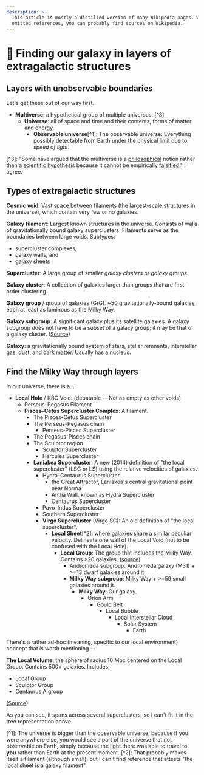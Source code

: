 ```yaml
---
description: >-
  This article is mostly a distilled version of many Wikipedia pages. Wherever I
  omitted references, you can probably find sources on Wikipedia.
---
```


# 🌌 Finding our galaxy in layers of extragalactic structures

## Layers with unobservable boundaries

Let's get these out of our way first.

* **Multiverse**: a hypothetical group of multiple universes. \[^3]
  * **Universe**: all of space and time and their contents, forms of matter and energy.
    * **Observable universe**\[^1]: The observable universe: Everything possibly detectable from Earth under the physical limit due to _speed of light_.

\[^3]: "Some have argued that the multiverse is a [philosophical](https://en.wikipedia.org/wiki/Philosophical) notion rather than a [scientific hypothesis](https://en.wikipedia.org/wiki/Hypothesis) because it cannot be empirically [falsified](https://en.wikipedia.org/wiki/Falsifiability)." I agree.

## Types of extragalactic structures

**Cosmic void**: Vast space between filaments (the largest-scale structures in the universe), which contain very few or no galaxies.

**Galaxy filament**: Largest known structures in the universe. Consists of walls of gravitationally bound galaxy superclusters. Filaments serve as the boundaries between large voids. Subtypes:

* supercluster complexes,
* galaxy walls, and
* galaxy sheets

**Supercluster**: A large group of smaller _galaxy clusters_ or _galaxy groups_.

**Galaxy cluster**: A collection of galaxies larger than groups that are first-order clustering.

**Galaxy group** / group of galaxies (GrG): \~50 gravitationally-bound galaxies, each at least as luminous as the Milky Way.

**Galaxy subgroup**: A significant galaxy plus its satellite galaxies. A galaxy subgroup does not have to be a subset of a galaxy group; it may be that of a galaxy cluster. ([Source](http://astro.vaporia.com/start/galaxysubgroup.html))

**Galaxy**: a gravitationally bound system of stars, stellar remnants, interstellar gas, dust, and dark matter. Usually has a nucleus.

## Find the Milky Way through layers

In our universe, there is a...

* **Local Hole** / KBC Void: (debatable -- Not as empty as other voids)
  * Perseus–Pegasus Filament
  * **Pisces–Cetus Supercluster Complex**: A filament.
    * The Pisces-Cetus Supercluster
    * The Perseus-Pegasus chain
      * Perseus-Pisces Supercluster
    * The Pegasus-Pisces chain
    * The Sculptor region
      * Sculptor Supercluster
      * Hercules Supercluster
    * **Laniakea Supercluster**: A new (2014) definition of "the local supercluster" (LSC or LS) using the relative velocities of galaxies.
      * Hydra–Centaurus Supercluster
        * the Great Attractor, Laniakea's central gravitational point near Norma
        * Antlia Wall, known as Hydra Supercluster
        * Centaurus Supercluster
      * Pavo–Indus Supercluster
      * Southern Supercluster
      * **Virgo Supercluster** (Virgo SC): An old definition of "the local supercluster".
        * **Local Sheet**\[^2]: where galaxies share a similar peculiar velocity. Delineate one wall of the Local Void (not to be confused with the Local Hole).
          * **Local Group**: The group that includes the Milky Way. Contains >20 galaxies. ([source](https://www.britannica.com/place/Local-Group))
            * Andromeda subgroup: Andromeda galaxy (M31) + >=13 dwarf galaxies around it.
            * **Milky Way subgroup**: Milky Way + >=59 small galaxies around it.
              * **Milky Way**: Our galaxy.
                * Orion Arm
                  * Gould Belt
                    * Local Bubble
                      * Local Interstellar Cloud
                        * Solar System
                          * Earth

There's a rather ad-hoc (meaning, specific to our local environment) concept that is worth mentioning --

**The Local Volume**: the sphere of radius 10 Mpc centered on the Local Group. Contains 500+ galaxies. Includes:

* Local Group
* Sculptor Group
* Centaurus A group

[(Source](https://www.atnf.csiro.au/research/LVmeeting/science\_case.html))

As you can see, it spans across several superclusters, so I can't fit it in the tree representation above.

\[^1]: The universe is bigger than the observable universe, because if you were anywhere else, you would see a part of the universe that not observable on Earth, simply because the light there was able to travel to **you** rather than Earth at the present moment. \[^2]: That probably makes itself a filament (although small), but I can't find reference that attests "the local sheet is a galaxy filament".

